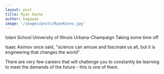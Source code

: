 ```yaml
---
layout: post
title: Ryan Kanno
author: kagawaa
image: '/images/posts/RyanKanno.jpg'
---
```


Iolani School 
University of Illinois Urbana-Champaign
Taking some time off

Isaac Asimov once said, "science can amuse and fascinate us all, but it is engineering that changes the world". 

There are very few careers that will challenge you to constantly be learning to meet the demands of the future - this is one of them.

